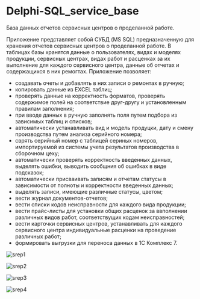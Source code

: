 # Delphi-SQL_service_base
База данных отчетов сервисных центров о проделанной работе.

Приложение представляет собой СУБД (MS SQL) предназначенную для хранения отчетов сервисных центров о проделанной работе.
В таблицах базы хранятся данные о пользователях, видах и моделях продукции, сервисных центрах, видах работ и расценках за их выполнение для каждого сервисного центра, данные об отчетах и содержащихся в них ремогтах.
Приложение позволяет:
- создавать очеты и добавлять в них записи о ремонтах в ручную;
- копировать данные из EXCEL таблиц;
- проверять данные на корректность форматов, проверять содержимое полей на соответствие друг-другу и установленным правилам заполнения;
- при вводе данных в ручную заполнять поля путем подбора из зависимых таблиц и списков;
- автоматически устанавливать вид и модель продуцки, дату и смену производства путем анализа серийного номера;
- сврять серийный номер с таблицей сериных номеров, импортируемой из системы учета результатов производства в сборочном цеху;
- автоматически проверять корректность введенных данных, выделять ошибки, выводить сообщния об ошибках в виде подсказок;
- автоматически присваивать записям и отчетам статусы в зависимости от полноты и корректности введенных данных;
- выделять записи, имеющие различные статусы, цветом;
- вести журнал документов-отчетов;
- вести списки кодов неисправности для каждого вида продукции;
- вести прайс-листы для установки общих расценок за ввполнении различных видов работ, соответствущих кодам неисправностей;
- вести карточки сервисных центров, устанавливать для каждого сервисного центра индивидуальные расценки на проведение различных работ;
- формировать выгрузки для переноса данных в 1С Комплекс 7.

![srep1](https://github.com/shagi80/Delphi-SQL_service_base/assets/114309458/89e7636d-ca9e-4ccd-843c-0f5c44312d04)

![srep2](https://github.com/shagi80/Delphi-SQL_service_base/assets/114309458/acde6c9f-ba39-486f-a880-34723ce310f8)

![srep3](https://github.com/shagi80/Delphi-SQL_service_base/assets/114309458/82752c68-613d-45de-b3c0-7287feafe783)

![srep4](https://github.com/shagi80/Delphi-SQL_service_base/assets/114309458/0bf306a4-084f-4634-8702-aa7144fea24d)
